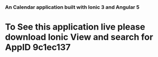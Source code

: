 ### An Calendar application built with Ionic 3 and Angular 5

# To See this application live please download Ionic View and search for AppID 9c1ec137